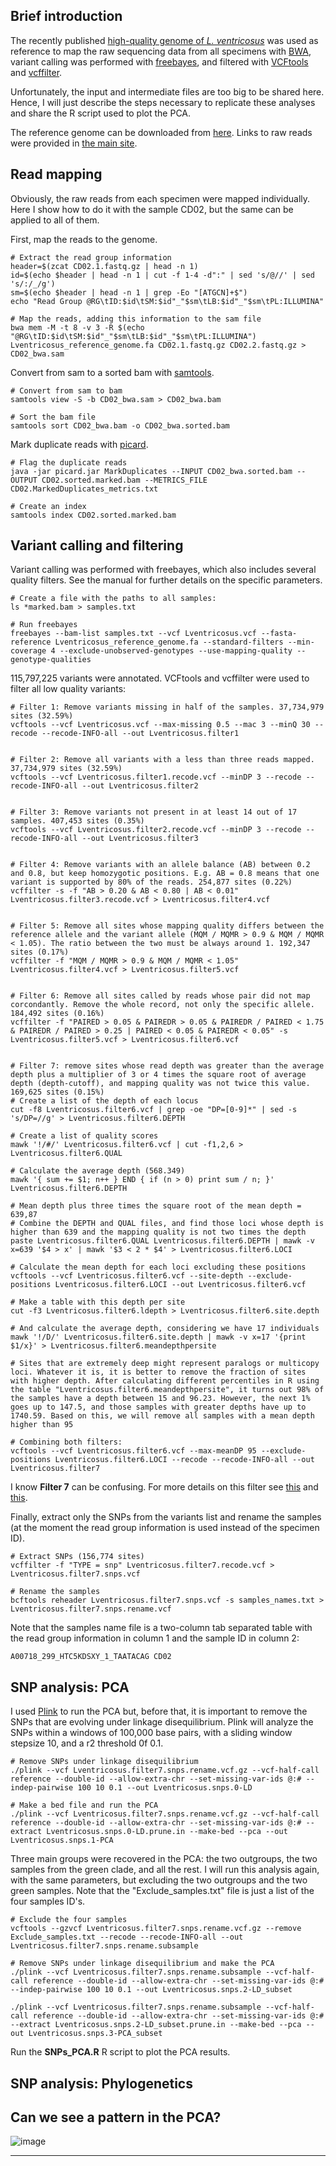 ## Brief introduction
The recently published [high-quality genome of *L. ventricosus*](https://doi.org/10.1093/gigascience/giab037) was used as reference to map the raw sequencing data from all specimens with [BWA](http://bio-bwa.sourceforge.net/), variant calling was performed with [freebayes](https://github.com/freebayes/freebayes), and filtered with [VCFtools](https://vcftools.github.io/index.html) and [vcffilter](https://github.com/biopet/vcffilter).

Unfortunately, the input and intermediate files are too big to be shared here. Hence, I will just describe the steps necessary to replicate these analyses and share the R script used to plot the PCA.

The reference genome can be downloaded from [here](https://www.ncbi.nlm.nih.gov/genome/?term=conus+ventricosus). Links to raw reads were provided in [the main site](../README.md).

## Read mapping
Obviously, the raw reads from each specimen were mapped individually. Here I show how to do it with the sample CD02, but the same can be applied to all of them.

First, map the reads to the genome.

    # Extract the read group information
    header=$(zcat CD02.1.fastq.gz | head -n 1)
    id=$(echo $header | head -n 1 | cut -f 1-4 -d":" | sed 's/@//' | sed 's/:/_/g')
    sm=$(echo $header | head -n 1 | grep -Eo "[ATGCN]+$")
    echo "Read Group @RG\tID:$id\tSM:$id"_"$sm\tLB:$id"_"$sm\tPL:ILLUMINA"
    
    # Map the reads, adding this information to the sam file
    bwa mem -M -t 8 -v 3 -R $(echo "@RG\tID:$id\tSM:$id"_"$sm\tLB:$id"_"$sm\tPL:ILLUMINA") Lventricosus_reference_genome.fa CD02.1.fastq.gz CD02.2.fastq.gz > CD02_bwa.sam

Convert from sam to a sorted bam with [samtools](https://github.com/samtools/samtools).

    # Convert from sam to bam
    samtools view -S -b CD02_bwa.sam > CD02_bwa.bam
    
    # Sort the bam file
    samtools sort CD02_bwa.bam -o CD02_bwa.sorted.bam

Mark duplicate reads with [picard](https://broadinstitute.github.io/picard/).

    # Flag the duplicate reads
    java -jar picard.jar MarkDuplicates --INPUT CD02_bwa.sorted.bam --OUTPUT CD02.sorted.marked.bam --METRICS_FILE CD02.MarkedDuplicates_metrics.txt
    
    # Create an index
    samtools index CD02.sorted.marked.bam

## Variant calling and filtering
Variant calling was performed with freebayes, which also includes several quality filters. See the manual for further details on the specific parameters.

    # Create a file with the paths to all samples:
    ls *marked.bam > samples.txt
    
    # Run freebayes
    freebayes --bam-list samples.txt --vcf Lventricosus.vcf --fasta-reference Lventricosus_reference_genome.fa --standard-filters --min-coverage 4 --exclude-unobserved-genotypes --use-mapping-quality --genotype-qualities

115,797,225 variants were annotated. VCFtools and vcffilter were used to filter all low quality variants:

    # Filter 1: Remove variants missing in half of the samples. 37,734,979 sites (32.59%)
    vcftools --vcf Lventricosus.vcf --max-missing 0.5 --mac 3 --minQ 30 --recode --recode-INFO-all --out Lventricosus.filter1
    
    
    # Filter 2: Remove all variants with a less than three reads mapped. 37,734,979 sites (32.59%)
    vcftools --vcf Lventricosus.filter1.recode.vcf --minDP 3 --recode --recode-INFO-all --out Lventricosus.filter2
    
    
    # Filter 3: Remove variants not present in at least 14 out of 17 samples. 407,453 sites (0.35%)
    vcftools --vcf Lventricosus.filter2.recode.vcf --minDP 3 --recode --recode-INFO-all --out Lventricosus.filter3
    
    
    # Filter 4: Remove variants with an allele balance (AB) between 0.2 and 0.8, but keep homozygotic positions. E.g. AB = 0.8 means that one variant is supported by 80% of the reads. 254,877 sites (0.22%)
    vcffilter -s -f "AB > 0.20 & AB < 0.80 | AB < 0.01" Lventricosus.filter3.recode.vcf > Lventricosus.filter4.vcf
    
    
    # Filter 5: Remove all sites whose mapping quality differs between the reference allele and the variant allele (MQM / MQMR > 0.9 & MQM / MQMR < 1.05). The ratio between the two must be always around 1. 192,347 sites (0.17%)
    vcffilter -f "MQM / MQMR > 0.9 & MQM / MQMR < 1.05" Lventricosus.filter4.vcf > Lventricosus.filter5.vcf
    
    
    # Filter 6: Remove all sites called by reads whose pair did not map corcondantly. Remove the whole record, not only the specific allele. 184,492 sites (0.16%)
    vcffilter -f "PAIRED > 0.05 & PAIREDR > 0.05 & PAIREDR / PAIRED < 1.75 & PAIREDR / PAIRED > 0.25 | PAIRED < 0.05 & PAIREDR < 0.05" -s Lventricosus.filter5.vcf > Lventricosus.filter6.vcf
    
    
    # Filter 7: remove sites whose read depth was greater than the average depth plus a multiplier of 3 or 4 times the square root of average depth (depth-cutoff), and mapping quality was not twice this value. 169,625 sites (0.15%)
    # Create a list of the depth of each locus
    cut -f8 Lventricosus.filter6.vcf | grep -oe "DP=[0-9]*" | sed -s 's/DP=//g' > Lventricosus.filter6.DEPTH
    
    # Create a list of quality scores
    mawk '!/#/' Lventricosus.filter6.vcf | cut -f1,2,6 > Lventricosus.filter6.QUAL

    # Calculate the average depth (568.349)
    mawk '{ sum += $1; n++ } END { if (n > 0) print sum / n; }' Lventricosus.filter6.DEPTH
    
    # Mean depth plus three times the square root of the mean depth = 639,87
    # Combine the DEPTH and QUAL files, and find those loci whose depth is higher than 639 and the mapping quality is not two times the depth
    paste Lventricosus.filter6.QUAL Lventricosus.filter6.DEPTH | mawk -v x=639 '$4 > x' | mawk '$3 < 2 * $4' > Lventricosus.filter6.LOCI

    # Calculate the mean depth for each loci excluding these positions
    vcftools --vcf Lventricosus.filter6.vcf --site-depth --exclude-positions Lventricosus.filter6.LOCI --out Lventricosus.filter6.vcf
    
    # Make a table with this depth per site
    cut -f3 Lventricosus.filter6.ldepth > Lventricosus.filter6.site.depth
    
    # And calculate the average depth, considering we have 17 individuals
    mawk '!/D/' Lventricosus.filter6.site.depth | mawk -v x=17 '{print $1/x}' > Lventricosus.filter6.meandepthpersite

    # Sites that are extremely deep might represent paralogs or multicopy loci. Whatever it is, it is better to remove the fraction of sites with higher depth. After calculating different percentiles in R using the table "Lventricosus.filter6.meandepthpersite", it turns out 98% of the samples have a depth between 15 and 96.23. However, the next 1% goes up to 147.5, and those samples with greater depths have up to 1740.59. Based on this, we will remove all samples with a mean depth higher than 95

    # Combining both filters:
    vcftools --vcf Lventricosus.filter6.vcf --max-meanDP 95 --exclude-positions Lventricosus.filter6.LOCI --recode --recode-INFO-all --out Lventricosus.filter7

I know **Filter 7** can be confusing. For more details on this filter see [this](http://bcb.io/2014/05/12/wgs-trio-variant-evaluation/) and [this](https://academic.oup.com/bioinformatics/article/30/20/2843/2422145).

Finally, extract only the SNPs from the variants list and rename the samples (at the moment the read group information is used instead of the specimen ID).

    # Extract SNPs (156,774 sites)
    vcffilter -f "TYPE = snp" Lventricosus.filter7.recode.vcf > Lventricosus.filter7.snps.vcf
    
    # Rename the samples
    bcftools reheader Lventricosus.filter7.snps.vcf -s samples_names.txt > Lventricosus.filter7.snps.rename.vcf

Note that the samples name file is a two-column tab separated table with the read group information in column 1 and the sample ID in column 2:

    A00718_299_HTC5KDSXY_1_TAATACAG CD02

## SNP analysis: PCA
I used [Plink](https://www.cog-genomics.org/plink/) to run the PCA but, before that, it is important to remove the SNPs that are evolving under linkage disequilibrium. Plink will analyze the SNPs within a windows of 100,000 base pairs, with a sliding window stepsize 10, and a r2 threshold 0f 0.1.

    # Remove SNPs under linkage disequilibrium
    ./plink --vcf Lventricosus.filter7.snps.rename.vcf.gz --vcf-half-call reference --double-id --allow-extra-chr --set-missing-var-ids @:# --indep-pairwise 100 10 0.1 --out Lventricosus.snps.0-LD
    
    # Make a bed file and run the PCA
    ./plink --vcf Lventricosus.filter7.snps.rename.vcf.gz --vcf-half-call reference --double-id --allow-extra-chr --set-missing-var-ids @:# --extract Lventricosus.snps.0-LD.prune.in --make-bed --pca --out Lventricosus.snps.1-PCA

Three main groups were recovered in the PCA: the two outgroups, the two samples from the green clade, and all the rest. I will run this analysis again, with the same parameters, but excluding the two outgroups and the two green samples. Note that the "Exclude_samples.txt" file is just a list of the four samples ID's.

    # Exclude the four samples
    vcftools --gzvcf Lventricosus.filter7.snps.rename.vcf.gz --remove Exclude_samples.txt --recode --recode-INFO-all --out Lventricosus.filter7.snps.rename.subsample
    
    # Remove SNPs under linkage disequilibrium and make the PCA
    ./plink --vcf Lventricosus.filter7.snps.rename.subsample --vcf-half-call reference --double-id --allow-extra-chr --set-missing-var-ids @:# --indep-pairwise 100 10 0.1 --out Lventricosus.snps.2-LD_subset
    
    ./plink --vcf Lventricosus.filter7.snps.rename.subsample --vcf-half-call reference --double-id --allow-extra-chr --set-missing-var-ids @:# --extract Lventricosus.snps.2-LD_subset.prune.in --make-bed --pca --out Lventricosus.snps.3-PCA_subset

Run the **SNPs_PCA.R** R script to plot the PCA results.

## SNP analysis: Phylogenetics

## Can we see a pattern in the PCA?

![image](../SNP_analyses/SNPs_PCA.png)

---
